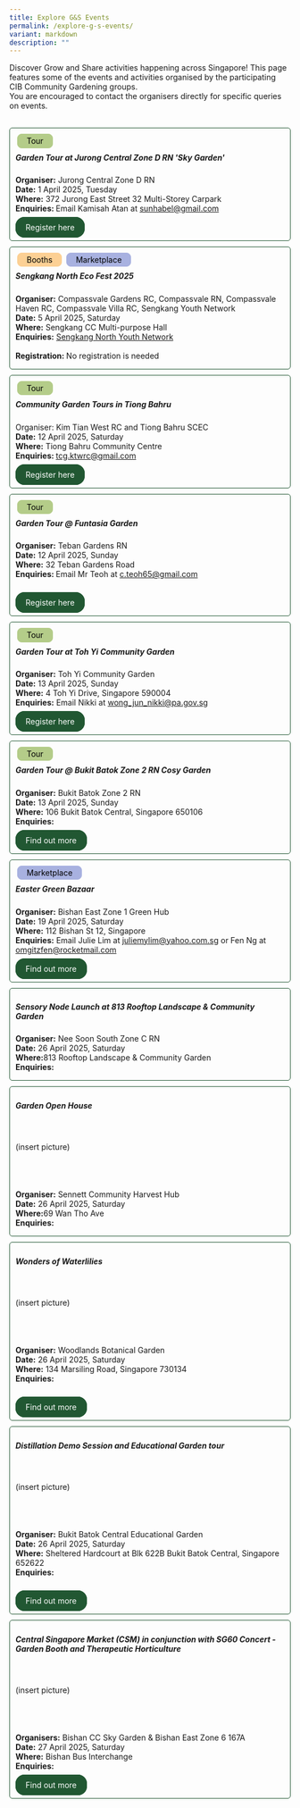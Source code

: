```yaml
---
title: Explore G&S Events
permalink: /explore-g-s-events/
variant: markdown
description: ""
---
```

<style>
	.wrapper {
		display: grid;
		grid-template-columns: repeat(auto-fit, minmax(250px, 1fr));
		grid-template-rows: auto-fit;
		column-gap: 10px;
		row-gap: 10px;
	}

	.box{
		border: solid 1px #215732;
		border-radius: 5px;
		padding: 5px 10px 15px 10px;
	}
	
			  .button-primary {
    background-color: #215732;
    border: 2px solid #215732;
    padding: 0.5rem 1rem;
  	border-radius: 1rem;
    color: white !important;
	  text-decoration: none !important;
  }
	
				  .tour-tag {
    background-color: #B4CC89;
    border: 1px solid #B4CC89;
    padding: 0.2rem 1rem;
  	border-radius: 0.5rem;
    color: black !important;
	  text-decoration: none !important;
    display: inline-block;
	  margin: 5px 5px 0 3px;
  }

					  .booth-tag {
    background-color: #FCD094;
    border: 1px solid #FCD094;
    padding: 0.2rem 1rem;
  	border-radius: 0.5rem;
    color: black !important;
	  text-decoration: none !important;
    display: inline-block;
	  margin: 5px 5px 0 3px;
  }
	
					  .marketplace-tag {
    background-color: #A8B1E0;
    border: 1px solid #A8B1E0;
    padding: 0.2rem 1rem;
  	border-radius: 0.5rem;
    color: black !important;
	  text-decoration: none !important;
    display: inline-block;
	  margin: 5px 5px 0 3px;
  }
</style>

<section>
	<p> Discover Grow and Share activities happening across Singapore! This page features some of the events and activities organised by the participating CIB Community Gardening groups.<br>
You are encouraged to contact the organisers directly for specific queries on events.</p>
	<br>
</section>

<section>
	<div class="wrapper">
		<div class="box">
			<span class="tour-tag">Tour</span>
			<h5 style="margin-top:8px">Garden Tour at Jurong Central Zone D RN 'Sky Garden'</h5>
			<b>Organiser:</b> Jurong Central Zone D RN<br>
			<b>Date:</b> 1 April 2025, Tuesday<br>
			<b>Where:</b> 372 Jurong East Street 32 Multi-Storey Carpark<br>
			<b>Enquiries: </b>Email Kamisah Atan at <a href="mailto:sunhabel@gmail.com">sunhabel@gmail.com</a><br><br>
							<a class="button-primary" href="https://form.gov.sg/67c98e93abcf635aba572001">Register here</a>
		</div>
		<div class="box">
			<span class="booth-tag">Booths</span><span class="marketplace-tag">Marketplace</span>
			<h5 style="margin-top:8px">Sengkang North Eco Fest 2025</h5>
			<b>Organiser:</b> Compassvale Gardens RC, Compassvale RN, Compassvale Haven RC, Compassvale Villa RC, Sengkang Youth Network<br>
			<b>Date:</b> 5 April 2025, Saturday<br>
			<b>Where:</b> Sengkang CC Multi-purpose Hall<br>
			<b>Enquiries:</b> <a href="https://www.facebook.com/sknyouthnetwork/">Sengkang North Youth Network</a><br><br>
			<b>Registration: </b>No registration is needed<br>
		</div>
		<div class="box">
				<span class="tour-tag">Tour</span>
			<h5 style="margin-top:8px">Community Garden Tours in Tiong Bahru</h5>Organiser: Kim Tian West RC and Tiong Bahru SCEC<br>
			<b>Date:</b> 12 April 2025, Saturday<br>
			<b>Where:</b> Tiong Bahru Community Centre<br>
			<b>Enquiries: </b><a href="mailto:tcg.ktwrc@gmail.com">tcg.ktwrc@gmail.com</a><br><br>
			<a class="button-primary" href="https://www.onepa.gov.sg/events/community-garden-tours-at-tiong-bahru-81896847">Register here</a>
		</div>
			<div class="box">
			<span class="tour-tag">Tour</span>
			<h5 style="margin-top:8px">Garden Tour @ Funtasia Garden</h5>
			<b>Organiser:</b> Teban Gardens RN<br>
			<b>Date:</b> 12 April 2025, Sunday<br>
			<b>Where:</b> 32 Teban Gardens Road<br>
				<b>Enquiries: </b>Email Mr Teoh at <a href="mailto:c.teoh65@gmail.com">c.teoh65@gmail.com</a><br><br><br>
				<a class="button-primary" href="https://form.gov.sg/67cd2345299fcadc17ce1e28">Register here</a>
</div>
		<div class="box">
			<span class="tour-tag">Tour</span>
			<h5 style="margin-top:8px">Garden Tour at Toh Yi Community Garden</h5>
			<b>Organiser:</b> Toh Yi Community Garden<br>
			<b>Date:</b> 13 April 2025, Sunday<br>
			<b>Where:</b> 4 Toh Yi Drive, Singapore 590004<br>
			<b>Enquiries:</b> Email Nikki at <a href="mailto:wong_jun_nikki@pa.gov.sg">wong_jun_nikki@pa.gov.sg</a><br><br>
			<a class="button-primary" href="https://go.gov.sg/tohyigardentour2025">Register here</a>
</div>
		<div class="box">
			<span class="tour-tag">Tour</span>
			<h5 style="margin-top:8px">Garden Tour @ Bukit Batok Zone 2 RN Cosy Garden</h5>
			<b>Organiser:</b> Bukit Batok Zone 2 RN<br>
			<b>Date:</b> 13 April 2025, Sunday<br>
			<b>Where:</b> 106 Bukit Batok Central, Singapore 650106<br>
			<b>Enquiries:</b><br><br>
				<a class="button-primary" href="https://form.gov.sg/67ce686ef5c0e1ac85467eb4">Find out more</a>
</div>
			<div class="box">
			<span class="marketplace-tag">Marketplace</span>
			<h5 style="margin-top:8px">Easter Green Bazaar</h5>
			<b>Organiser:</b> Bishan East Zone 1 Green Hub<br>
			<b>Date:</b> 19 April 2025, Saturday<br>
			<b>Where:</b> 112 Bishan St 12, Singapore <br>
			<b>Enquiries:</b> Email Julie Lim at <a href="mailto:juliemylim@yahoo.com.sg">juliemylim@yahoo.com.sg</a> or Fen Ng at <a href="mailto:omgitzfen@rocketmail.com">omgitzfen@rocketmail.com</a><br><br>
				<a class="button-primary" href="https://www.facebook.com/BE.Zone1.RN/">Find out more</a>

</div>
	<div class="box">
			<h5>Sensory Node Launch at 813 Rooftop Landscape &amp; Community Garden</h5>
			<b>Organiser:</b> Nee Soon South Zone C RN <br>
			<b>Date:</b> 26 April 2025, Saturday<br>
			<b>Where:</b>813 Rooftop Landscape &amp; Community Garden<br>
			<b>Enquiries:</b>
</div>
	<div class="box">
			<h5>Garden Open House</h5>
			<br><br>(insert picture)
			<br><br><br><br><br>
			<b>Organiser:</b> Sennett Community Harvest Hub <br>
			<b>Date:</b> 26 April 2025, Saturday<br>
			<b>Where:</b>69 Wan Tho Ave<br>
			<b>Enquiries:</b>		
	</div>
	<div class="box">
			<h5>Wonders of Waterlilies</h5>
			<br><br>(insert picture)
			<br><br><br><br><br>
			<b>Organiser:</b> Woodlands Botanical Garden <br>
			<b>Date:</b> 26 April 2025, Saturday<br>
			<b>Where:</b> 134 Marsiling Road, Singapore 730134<br>
			<b>Enquiries:</b>	<br><br><br>
		<a class="button-primary" href="https://lu.ma/kvum8ocx">Find out more</a>
</div>
	<div class="box">
			<h5>Distillation Demo Session and Educational Garden tour</h5>
			<br><br>(insert picture)
			<br><br><br><br><br>
			<b>Organiser:</b> Bukit Batok Central Educational Garden <br>
			<b>Date:</b> 26 April 2025, Saturday<br>
			<b>Where:</b> Sheltered Hardcourt at Blk 622B Bukit Batok Central, Singapore 652622<br>
			<b>Enquiries:</b>	<br><br><br>
		<a class="button-primary" href="https://www.onepa.gov.sg/events/bbz3-distillation-demo-and-educational-garden-tour-52018954">Find out more</a>

</div>
	<div class="box">
			<h5>Central Singapore Market (CSM) in conjunction with SG60 Concert - Garden Booth and Therapeutic Horticulture</h5>
			<br><br>(insert picture)
			<br><br><br><br><br>
			<b>Organisers:</b> Bishan CC Sky Garden &amp; Bishan East Zone 6 167A<br>
			<b>Date:</b> 27 April 2025, Saturday<br>
			<b>Where:</b> Bishan Bus Interchange<br>
			<b>Enquiries:</b><br><br>
		<a class="button-primary" href="https://www.facebook.com/BishanCommunityClub">Find out more</a>

</div></div></section>
<br>